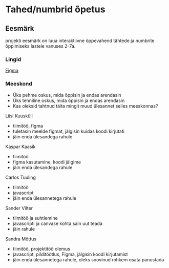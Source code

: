 # Tahed/numbrid õpetus

## Eesmärk

projekti eesmärk on luua interaktiivne õppevahend tähtede ja numbrite õppimiseks lastele vanuses 2-7a.
 
### Lingid

<a href="https://www.figma.com/file/L2vy1hFZCgMqk5yYkjPlHi/T%C3%A4hed%2Fnumbrid?node-id=0%3A1">Figma</a>

### Meeskond

- Üks pehme oskus, mida õppisin ja endas arendasin
- Üks tehniline oskus, mida õppisin ja endas arendasin
- Kas oleksid tahtnud täita mingit muud ülesannet selles meeskonnas?


Liisi Kuusküll
* tiimitöö, figma
* tuletasin meelde figmat, jälgisin kuidas koodi kirjutati
* jäin enda ülesandega rahule

Kaspar Kaasik
* tiimitöö
* figma kasutamine, koodi jälgime
* jäin enda ülesandega rahule

Carlos Tuuling
* tiimitöö 
* javascript
* jäin enda ülesannetega rahule

Sander Vilter
* tiimitöö ja suhtlemine
* javascripti ja canvase kohta sain uut teada 
* jäin rahule

Sandra Mõttus
* tiimitöö, projektitöö olemus
* javascript, pilditöötlus, Figma, jälgisin koodi kirjutamist
* jäin enda ülesannetega rahule, oleks soovinud rohkem osata panustada
